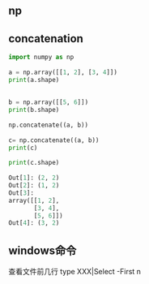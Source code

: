 ## np
## concatenation
```python
import numpy as np
 
a = np.array([[1, 2], [3, 4]])
print(a.shape)
 
 
b = np.array([[5, 6]])
print(b.shape)
 
np.concatenate((a, b))
 
c= np.concatenate((a, b))
print(c)
 
print(c.shape)
 
Out[1]: (2, 2)
Out[2]: (1, 2)
Out[3]: 
array([[1, 2],
       [3, 4],
       [5, 6]])
Out[4]: (3, 2)
```


## windows命令
查看文件前几行 type XXX|Select -First n